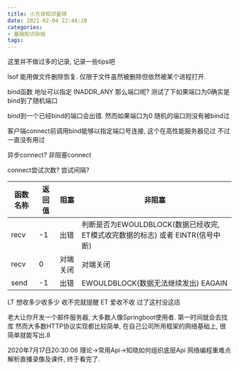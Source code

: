 ```yaml
---
title: 小方说知识星球
date: 2021-02-04 22:44:20
categories: 
- 基础知识杂烩
tags:
---
```


这里并不做过多的记录, 记录一些tips吧

lsof 能用做文件删除恢复. 仅限于文件虽然被删除但依然被某个进程打开.


bind函数
地址可以指定 INADDR_ANY
那么端口呢?  测试了下如果端口为0确实是 bind到了随机端口

bind到一个已经bind的端口会出错. 然而如果端口为0 随机的端口则没有被bind过

客户端connect前调用bind能够以指定端口号连接, 这个在高性能服务器见过 不过一直没有用过

异步connect? 非阻塞connect

connect尝试次数? 尝试间隔? 

| 函数名称 | 返回值 | 阻塞     | 非阻塞                                                                         |
| -------- | ------ | -------- | ------------------------------------------------------------------------------ |
| recv     | -1     | 出错     | 判断是否为EWOULDBLOCK(数据已经收完, ET模式收完数据的标志) 或者 EINTR(信号中断) |
| recv     | 0      | 对端关闭 | 对端关闭                                                                       |
| send     | -1     | 出错     | EWOULDBLOCK(数据无法继续发出) EAGAIN                                           |

LT 想收多少收多少 收不完就提醒
ET 爱收不收 过了这村没这店


老大让你开发一个邮件服务器, 大多数人像Springboot使用者. 第一时间就会去找库
然而大多数HTTP协议实现都比较简单, 在自己公司所用框架的网络基础上, 很简单就能写出.8

2020年7月17日20:30:06
理论->常用Api->知晓如何组织底层Api
网络编程重难点解析直播录像及课件, 终于看完了.